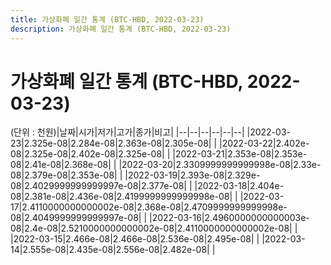```yaml
---
title: 가상화폐 일간 통계 (BTC-HBD, 2022-03-23)
description: 가상화폐 일간 통계 (BTC-HBD, 2022-03-23)
---
```


가상화폐 일간 통계 (BTC-HBD, 2022-03-23)
===

(단위 : 천원)|날짜|시가|저가|고가|종가|비고|
|--|--|--|--|--|--|
|2022-03-23|2.325e-08|2.284e-08|2.363e-08|2.305e-08|    |
|2022-03-22|2.402e-08|2.325e-08|2.402e-08|2.325e-08|    |
|2022-03-21|2.353e-08|2.353e-08|2.41e-08|2.368e-08|    |
|2022-03-20|2.3309999999999998e-08|2.33e-08|2.379e-08|2.353e-08|    |
|2022-03-19|2.393e-08|2.329e-08|2.4029999999999997e-08|2.377e-08|    |
|2022-03-18|2.404e-08|2.381e-08|2.436e-08|2.4199999999999998e-08|    |
|2022-03-17|2.4110000000000002e-08|2.368e-08|2.4709999999999998e-08|2.4049999999999997e-08|    |
|2022-03-16|2.4960000000000003e-08|2.4e-08|2.5210000000000002e-08|2.4110000000000002e-08|    |
|2022-03-15|2.466e-08|2.466e-08|2.536e-08|2.495e-08|    |
|2022-03-14|2.555e-08|2.435e-08|2.556e-08|2.482e-08|    |
